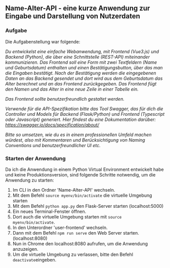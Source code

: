 ## Name-Alter-API - eine kurze Anwendung zur Eingabe und Darstellung von Nutzerdaten

### Aufgabe

Die Aufgabenstellung war folgende:

*Du entwickelst eine einfache Webanwendung, mit Frontend (Vue3.js) und Backend (Python), die über eine Schnittstelle (REST-API) miteinander kommunizieren. Das Frontend soll eine Form mit zwei Textfeldern (Name und Geburtsdatum) enthalten und einen Bestätigungsbutton, über das man die Eingaben bestätigt. Nach der Bestätigung werden die eingegebenen Daten an das Backend gesendet und dort wird aus dem Geburtsdatum das Alter berechnet und an das Frontend zurückgegeben. Das Frontend fügt den Namen und das Alter in eine neue Zeile in einer Tabelle ein.*

*Das Frontend sollte benutzerfreundlich gestaltet werden.*

*Verwende für die API-Spezifikation bitte das Tool Swagger, das für dich die Controller und Models für Backend (Flask/Python) und Frontend (Typescript oder Javascript) generiert. Hier findest du eine Dokumentation darüber: https://swagger.io/docs/specification/about/*

*Bitte so umsetzen, wie du es in einem professionellen Umfeld machen würdest, also mit Kommentaren und Berücksichtigung von Naming Conventions und benutzerfreundlicher UI etc.*

### Starten der Anwendung

Da ich die Anwendung in einem Python Virtual Environment entwickelt habe und keine Produktionsversion, sind folgende Schritte notwendig, um die Anwendung zu starten:

1. Im CLI in den Ordner 'Name-Alter-API' wechseln.
2. Mit dem Befehl `source myenv/bin/activate` die virtuelle Umgebung starten
3. Mit dem Befehl `python app.py` den Flask-Server starten (localhost:5000)
4. Ein neues Terminal-Fenster öffnen.
5. Dort auch die virtuelle Umgebung starten mit `source myenv/bin/activate`.
6. In den Unterordner 'user-frontend' wechseln.
7. Dann mit dem Befehl `npm run serve` den Web Server starten. (localhost:8080)
8. Nun in Chrome den localhost:8080 aufrufen, um die Anwendung anzuzeigen.
9. Um die virtuelle Umgebung zu verlassen, bitte den Befehl `deactivate`eingeben.
